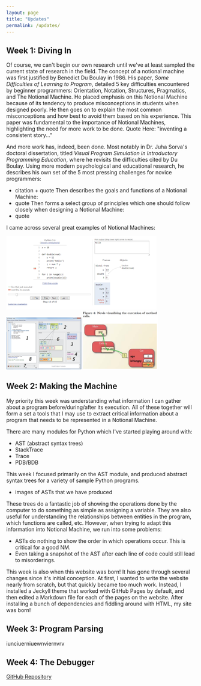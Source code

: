 ```yaml
---
layout: page
title: "Updates"
permalink: /updates/
---
```


## Week 1: Diving In
Of course, we can't begin our own research until we've at least sampled the current state of research in the field. The concept of a notional machine was first justified by Benedict Du Boulay in 1986. His paper, *Some Difficulties of Learning to Program*, detailed 5 key difficulties encountered by beginner programmers: Orientation, Notation, Structures, Pragmatics, and The Notional Machine. He placed emphasis on this Notional Machine because of its tendency to produce misconceptions in students when designed poorly. He then goes on to explain the most common misconceptions and how best to avoid them based on his experience. This paper was fundamental to the importance of Notional Machines, highlighting the need for more work to be done.
Quote Here: "inventing a consistent story..."

And more work has, indeed, been done. Most notably in Dr. Juha Sorva's doctoral dissertation, titled *Visual Program Simulation in Introductory Programming Education*, where he revisits the difficulties cited by Du Boulay. Using more modern psychological and educational research, he describes his own set of the 5 most pressing challenges for novice programmers:
- citation + quote
Then describes the goals and functions of a Notional Machine:
- quote
Then forms a select group of principles which one should follow closely when designing a Notional Machine:
- quote

I came across several great examples of Notional Machines:

<img src="/pytutor.png" alt="PythonTutor" width="400"> <img src="/uuhistle.png" alt="UUhistle" width="200"> <img src="/novis.png" alt="Novis" width="200">

## Week 2: Making the Machine
My priority this week was understanding what information I can gather about a program before/during/after its execution. All of these together will form a set a tools that I may use to extract critical information about a program that needs to be represented in a Notional Machine. 

There are many modules for Python which I've started playing around with:
- AST (abstract syntax trees)
- StackTrace
- Trace
- PDB/BDB

This week I focused primarily on the AST module, and produced abstract syntax trees for a variety of sample Python programs.
- images of ASTs that we have produced

These trees do a fantastic job of showing the operations done by the computer to do something as simple as assigning a variable. 
They are also useful for understanding the relationships between entities in the program, which functions are called, etc.
However, when trying to adapt this information into Notional Machine, we run into some problems:
- ASTs do nothing to show the order in which operations occur. This is critical for a good NM.
- Even taking a snapshot of the AST after each line of code could still lead to misorderings.

This week is also when this website was born! It has gone through several changes since it's initial conception.
At first, I wanted to write the website nearly from scratch, but that quickly became too much work.
Instead, I installed a Jeckyll theme that worked with GitHub Pages by default, and then edited a Markdown file for each of the pages on the website.
After installing a bunch of dependencies and fiddling around with HTML, my site was born!

## Week 3: Program Parsing
iunciuerniuewnviernvrv

## Week 4: The Debugger

[GitHub Repository](https://github.com/ERoels23/ERoels23.github.io/)
